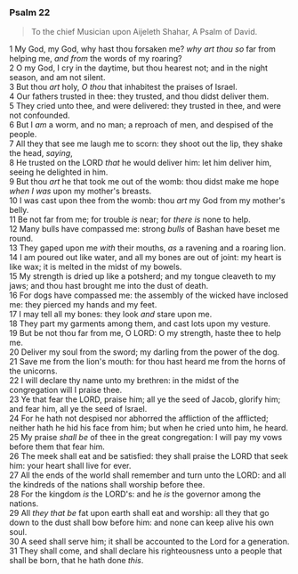 ### Psalm 22

> To the chief Musician upon Aijeleth Shahar, A Psalm of David.

1 My God, my God, why hast thou forsaken me? *why art thou so* far from helping me, *and from* the words of my roaring?  
2 O my God, I cry in the daytime, but thou hearest not; and in the night season, and am not silent.  
3 But thou *art* holy, *O thou* that inhabitest the praises of Israel.  
4 Our fathers trusted in thee: they trusted, and thou didst deliver them.  
5 They cried unto thee, and were delivered: they trusted in thee, and were not confounded.  
6 But I *am* a worm, and no man; a reproach of men, and despised of the people.  
7 All they that see me laugh me to scorn: they shoot out the lip, they shake the head, *saying*,  
8 He trusted on the LORD *that* he would deliver him: let him deliver him, seeing he delighted in him.  
9 But thou *art* he that took me out of the womb: thou didst make me hope *when I was* upon my mother's breasts.  
10 I was cast upon thee from the womb: thou *art* my God from my mother's belly.  
11 Be not far from me; for trouble *is* near; for *there is* none to help.  
12 Many bulls have compassed me: strong *bulls* of Bashan have beset me round.  
13 They gaped upon me *with* their mouths, *as* a ravening and a roaring lion.  
14 I am poured out like water, and all my bones are out of joint: my heart is like wax; it is melted in the midst of my bowels.  
15 My strength is dried up like a potsherd; and my tongue cleaveth to my jaws; and thou hast brought me into the dust of death.  
16 For dogs have compassed me: the assembly of the wicked have inclosed me: they pierced my hands and my feet.  
17 I may tell all my bones: they look *and* stare upon me.  
18 They part my garments among them, and cast lots upon my vesture.  
19 But be not thou far from me, O LORD: O my strength, haste thee to help me.  
20 Deliver my soul from the sword; my darling from the power of the dog.  
21 Save me from the lion's mouth: for thou hast heard me from the horns of the unicorns.  
22 I will declare thy name unto my brethren: in the midst of the congregation will I praise thee.  
23 Ye that fear the LORD, praise him; all ye the seed of Jacob, glorify him; and fear him, all ye the seed of Israel.  
24 For he hath not despised nor abhorred the affliction of the afflicted; neither hath he hid his face from him; but when he cried unto him, he heard.  
25 My praise *shall be* of thee in the great congregation: I will pay my vows before them that fear him.  
26 The meek shall eat and be satisfied: they shall praise the LORD that seek him: your heart shall live for ever.  
27 All the ends of the world shall remember and turn unto the LORD: and all the kindreds of the nations shall worship before thee.  
28 For the kingdom *is* the LORD's: and he *is* the governor among the nations.  
29 All *they that be* fat upon earth shall eat and worship: all they that go down to the dust shall bow before him: and none can keep alive his own soul.  
30 A seed shall serve him; it shall be accounted to the Lord for a generation.  
31 They shall come, and shall declare his righteousness unto a people that shall be born, that he hath done *this*.  
